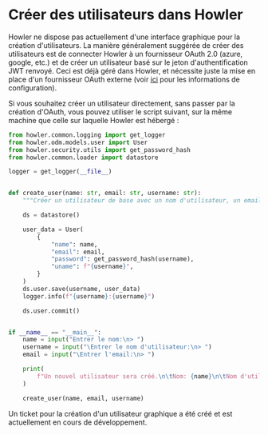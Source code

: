 # Créer des utilisateurs dans Howler

Howler ne dispose pas actuellement d'une interface graphique pour la création d'utilisateurs. La manière généralement
suggérée de créer des utilisateurs est de connecter Howler à un fournisseur OAuth 2.0 (azure, google, etc.) et de créer
un utilisateur basé sur le jeton d'authentification JWT renvoyé. Ceci est déjà géré dans Howler, et nécessite
juste la mise en place d'un fournisseur OAuth externe (voir
[ici](/howler-docs/installation/configuration/#oauthprovider) pour les informations de configuration).

Si vous souhaitez créer un utilisateur directement, sans passer par la création d'OAuth, vous pouvez utiliser le script
suivant, sur la même machine que celle sur laquelle Howler est hébergé :

```python
from howler.common.logging import get_logger
from howler.odm.models.user import User
from howler.security.utils import get_password_hash
from howler.common.loader import datastore

logger = get_logger(__file__)


def create_user(name: str, email: str, username: str):
    """Créer un utilisateur de base avec un nom d'utilisateur, un email et un mot de passe"""

    ds = datastore()

    user_data = User(
        {
            "name": name,
            "email": email,
            "password": get_password_hash(username),
            "uname": f"{username}",
        }
    )
    ds.user.save(username, user_data)
    logger.info(f"{username}:{username}")

    ds.user.commit()


if __name__ == "__main__":
    name = input("Entrer le nom:\n> ")
    username = input("\Entrer le nom d'utilisateur:\n> ")
    email = input("\Entrer l'email:\n> ")

    print(
        f"Un nouvel utilisateur sera créé.\n\tNom: {name}\n\tNom d'utilisateur: {username}\n\tEmail: {email}"
    )

    create_user(name, email, username)
```

Un ticket pour la création d'un utilisateur graphique a été créé et est actuellement en cours de développement.
